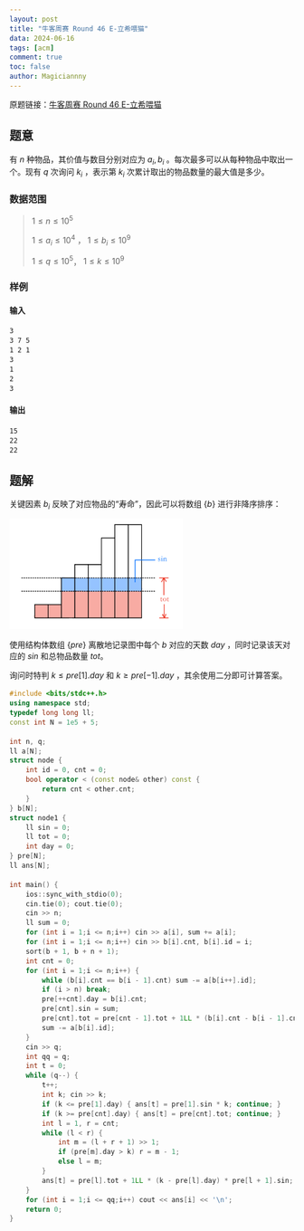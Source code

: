 ```yaml
---
layout: post
title: "牛客周赛 Round 46 E-立希喂猫"
data: 2024-06-16
tags: [acm]
comment: true
toc: false
author: Magiciannny
---
```


原题链接：[牛客周赛 Round 46 E-立希喂猫](https://ac.nowcoder.com/acm/contest/84444/E)

## 题意

有 $n$ 种物品，其价值与数目分别对应为 $a_i, b_i$ 。每次最多可以从每种物品中取出一个。现有 $q$ 次询问 $k_i$ ，表示第 $k_i$ 次累计取出的物品数量的最大值是多少。

### 数据范围

> $1\leq n \leq 10^5$ 
>
> $1\leq a_i \leq 10^4$ ， $1\leq b_i \leq 10^9$​ 
>
> $1\leq q \leq 10^5$​， $1\leq k \leq 10^9$ 

### 样例

#### 输入

```markdown
3
3 7 5
1 2 1
3
1
2
3
```

#### 输出

```markdown
15
22
22
```

## 题解

关键因素 $b_i$ 反映了对应物品的“寿命”，因此可以将数组 $\left\{b\right\}$ 进行非降序排序：

<img src="../images/2024-06-16-acm-nowcoder-contest84444E/img1.jpg" alt="img1" style="zoom:30%;" />

使用结构体数组 $\{pre\}$ 离散地记录图中每个 $b$ 对应的天数 $day$ ，同时记录该天对应的 $sin$ 和总物品数量 $tot$。

询问时特判 $k\leq pre[1].day$ 和 $k\geq pre[-1].day$ ，其余使用二分即可计算答案。

```c++
#include <bits/stdc++.h>
using namespace std;
typedef long long ll;
const int N = 1e5 + 5;

int n, q;
ll a[N];
struct node {
    int id = 0, cnt = 0;
    bool operator < (const node& other) const {
        return cnt < other.cnt;
    }
} b[N];
struct node1 {
    ll sin = 0;
    ll tot = 0;
    int day = 0;
} pre[N];
ll ans[N];

int main() {
    ios::sync_with_stdio(0);
    cin.tie(0); cout.tie(0);
    cin >> n;
    ll sum = 0;
    for (int i = 1;i <= n;i++) cin >> a[i], sum += a[i];
    for (int i = 1;i <= n;i++) cin >> b[i].cnt, b[i].id = i;
    sort(b + 1, b + n + 1);
    int cnt = 0;
    for (int i = 1;i <= n;i++) {
        while (b[i].cnt == b[i - 1].cnt) sum -= a[b[i++].id];
        if (i > n) break;
        pre[++cnt].day = b[i].cnt;
        pre[cnt].sin = sum;
        pre[cnt].tot = pre[cnt - 1].tot + 1LL * (b[i].cnt - b[i - 1].cnt) * sum;
        sum -= a[b[i].id];
    }
    cin >> q;
    int qq = q;
    int t = 0;
    while (q--) {
        t++;
        int k; cin >> k;
        if (k <= pre[1].day) { ans[t] = pre[1].sin * k; continue; }
        if (k >= pre[cnt].day) { ans[t] = pre[cnt].tot; continue; }
        int l = 1, r = cnt;
        while (l < r) {
            int m = (l + r + 1) >> 1;
            if (pre[m].day > k) r = m - 1;
            else l = m;
        }
        ans[t] = pre[l].tot + 1LL * (k - pre[l].day) * pre[l + 1].sin;
    }
    for (int i = 1;i <= qq;i++) cout << ans[i] << '\n';
    return 0;
}
```

